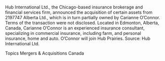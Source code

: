 Hub International Ltd., the Chicago-based insurance brokerage and financial services firm, announced the acquisition of certain assets from 2197747 Alberta Ltd., which is in turn partially owned by Carianne O’Connor.
Terms of the transaction were not disclosed.
Located in Edmonton, Alberta, Canada, Carianne O’Connor is an experienced insurance consultant, specializing in commercial insurance, including farm, and personal insurance, home and auto. O’Connor will join Hub Prairies.
Source: Hub International Ltd.

Topics
Mergers & Acquisitions
Canada
